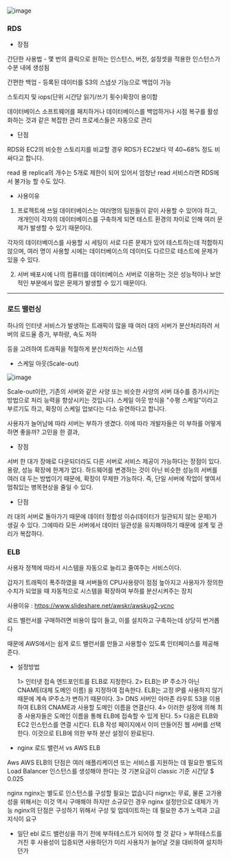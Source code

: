![image](https://user-images.githubusercontent.com/78454649/141721237-891f2b0d-8a51-456e-a543-b37053ee7f66.png)

### RDS

- 장점

간단한 사용법 - 몇 번의 클릭으로 원하는 인스턴스, 버전, 설정셋을 적용한 인스턴스가 수분 내에 생성됨

간편한 백업 - 등록된 데이터를 S3의 스냅샷 기능으로 백업이 가능

스토리지 및 iops(단위 시간당 읽기/쓰기 횟수)확장이 용이함

데이터베이스 소프트웨어를 패치하거나 데이터베이스를 백업하거나 시점 복구를 활성화하는 것과 같은 복잡한 관리 프로세스들은 자동으로 관리

- 단점

RDS와 EC2의 비슷한 스토리지를 비교할 경우 RDS가 EC2보다 약 40~68% 정도 비싸다고 합니다.

read 용 replica의 개수는 5개로 제한이 되어 있어서 엄청난 read 서비스라면 RDS에서 불가능 할 수도 있다.

- 사용이유

1. 프로젝트에 쓰일 데이터베이스는 여러명의 팀원들이 같이 사용할 수 있어야 하고, 개개인이 각자의 데이터베이스를 구축하게 되면 테스트 환경의 차이로 인해 여러 문제가 발생할 수 있기 때문이다.

각자의 데이터베이스를 사용할 시 세팅이 서로 다른 문제가 있어 테스트하는데 적합하지 않으며, 여러 명이 사용할 시에는 데이터베이스의 데이터도 다르므로 테스트에 문제가 있을 수 있다.

2. 서버 배포시에 나의 컴퓨터를 데이터베이스 서버로 이용하는 것은 성능적이나 보안적인 부분에서 많은 문제가 발생할 수 있기 때문이다. 

---

### 로드 밸런싱

하나의 인터넷 서비스가 발생하는 트래픽이 많을 때 여러 대의 서버가 분산처리하려 서버의 로드율 증가, 부하량, 속도 저하

등을 고려하여 트래픽을 적절하게 분산처리하는 시스템

- 스케일 아웃(Scale-out)

![image](https://user-images.githubusercontent.com/78454649/141728255-2057f0b6-0469-495e-b0b9-82b5770d8aa8.png)

Scale-out이란, 기존의 서버와 같은 사양 또는 비슷한 사양의 서버 대수를 증가시키는 방법으로 처리 능력을 향샹시키는 것입니다. 
스케일 아웃 방식을 "수평 스케일"이라고 부르기도 하고, 확장이 스케일 업보다는 다소 유연하다고 합니다.

사용자가 늘어남에 따라 서버는 부하가 생겼다. 이에 따라 개발자들은 이 부하를 어떻게 하면 좋을까? 고민을 한 결과,

- 장점

서버 한 대가 장애로 다운되더라도 다른 서버로 서비스 제공이 가능하다는 장점이 있다.
용량, 성능 확장에 한계가 없다. 하드웨어를 변경하는 것이 아닌 비슷한 성능의 서버를 여러 대 두는 방법이기 때문에, 확장이 무제한 가능하다.
즉, 단일 서버에 작업이 쌓여서 멈춰있는 병목현상을 줄일 수 있다.

- 단점

러 대의 서버로 돌아가기 때문에  데이터 정합성 이슈(데이터가 일관되지 않는 문제)가 생길 수 있다.
그에따라 모든 서버에서 데이터 일관성을 유지해야하기 때문에 설계 및 관리가 복잡하다.

### ELB

사용자 정책에 따라서 시스템을 자동으로 늘리고 줄여주는 서비스이다.

갑자기 트래픽이 폭주하였을 때 서버들의 CPU사용량이 점점 높아지고 사용자가 정의한 수치가 되었을 때 자동적으로 시스템을 확장하여 부하를 분산시켜주는 장치

사용이유 : https://www.slideshare.net/awskr/awskug2-vcnc

로드 밸런서를 구매하려면 비용이 많이 들고, 이를 설치하고 구축하는데 상당히 번거롭다

때문에 AWS에서는 쉽게 로드 밸런서를 만들고 사용할수 있도록 인터페이스를 제공해준다.


- 설정방법

  1> 인터넷 접속 엔드포인트를 ELB로 지정한다. 
  2> ELB는 IP 주소가 아닌 CNAME(대체 도메인 이름) 을 지정하여 접속한다. ELB는 고정 IP를 사용하지 않기 때문에 계속 IP주소가 변하기 때문이다. 
  3> DNS 서버인 아마존 라우트 53을 이용하여 ELB의 CNAME과 사용할 도메인 이름을 연결신다. 
  4> 이러한 설정에 의해 최종 사용자들은 도메인 이름을 통해 ELB에 접속할 수 있게 된다. 
  5> 다음은 ELB와 EC2 인스턴스를 연결 시킨다. ELB 작성 페이지에서 이미 만들어진 웹 서버를 선택한다. 이것으로 ELB에 의한 부하 분산 설정이 완료된다.


- nginx 로드 밸런서 vs AWS ELB

Aws
AWS ELB의 단점은 여러 애플리케이션 또는 서비스를 지원하는 데 필요한 별도의 Load Balancer 인스턴스를 생성해야 한다는 것
기본요금이 classic 기준 시간당 $ 0.025

nginx
nginx는 별도로 인스턴스를 구성할 필요는 없습니다
nignx는 무료, 물론 고가용성을 위해서는 이것 역시 구매해야 하지만 소규모인 경우 nginx 설정만으로 대체가 가능
nginx의 단점은 구성하기 위해서 구성 및 업데이트하는 데 필요한 추가 노력과 고급 지식이 요구
 
 




- 일단 ebl 로드 밸런싱을 하기 전에 부하테스트가 되어야 할 것 같다 > 부하테스트를 거친 후 사용성이 입증되면 사용하던가 미리 사용자가 늘어날 것을 대비하여 설치하던가









